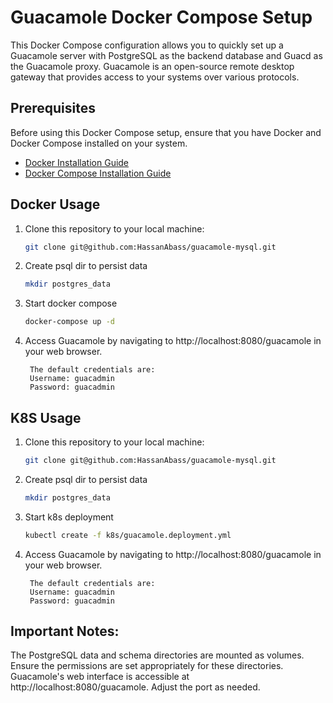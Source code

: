 # Guacamole Docker Compose Setup

This Docker Compose configuration allows you to quickly set up a Guacamole server with PostgreSQL as the backend database and Guacd as the Guacamole proxy. Guacamole is an open-source remote desktop gateway that provides access to your systems over various protocols.

## Prerequisites

Before using this Docker Compose setup, ensure that you have Docker and Docker Compose installed on your system.

- [Docker Installation Guide](https://docs.docker.com/get-docker/)
- [Docker Compose Installation Guide](https://docs.docker.com/compose/install/)

## Docker Usage

1. Clone this repository to your local machine:

   ```bash
   git clone git@github.com:HassanAbass/guacamole-mysql.git
2. Create psql dir to persist data

   ```bash
   mkdir postgres_data
3. Start docker compose

   ```bash
   docker-compose up -d
4. Access Guacamole by navigating to http://localhost:8080/guacamole in your web browser. 
    >
        The default credentials are:
        Username: guacadmin
        Password: guacadmin

## K8S Usage

1. Clone this repository to your local machine:

   ```bash
   git clone git@github.com:HassanAbass/guacamole-mysql.git
2. Create psql dir to persist data

   ```bash
   mkdir postgres_data
3. Start k8s deployment

   ```bash
   kubectl create -f k8s/guacamole.deployment.yml
4. Access Guacamole by navigating to http://localhost:8080/guacamole in your web browser. 
    >
        The default credentials are:
        Username: guacadmin
        Password: guacadmin

## Important Notes:

The PostgreSQL data and schema directories are mounted as volumes. Ensure the permissions are set appropriately for these directories.
Guacamole's web interface is accessible at http://localhost:8080/guacamole. Adjust the port as needed.